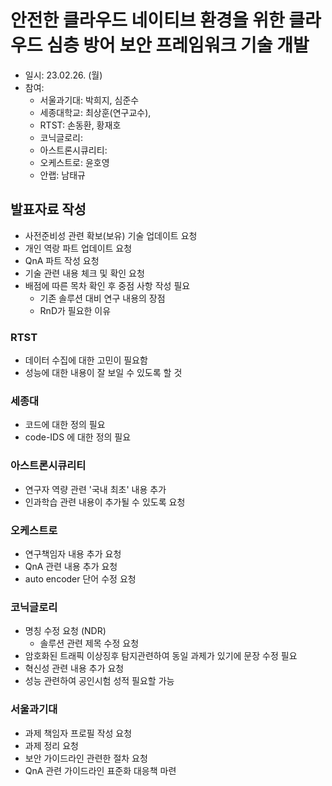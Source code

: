 # 안전한 클라우드 네이티브 환경을 위한 클라우드 심층 방어 보안 프레임워크 기술 개발 
- 일시: 23.02.26. (월)
- 참여:
  - 서울과기대: 박희지, 심준수
  - 세종대학교: 최상훈(연구교수),
  - RTST: 손동환, 황재호
  - 코닉글로리: 
  - 아스트론시큐리티: 
  - 오케스트로: 윤호영
  - 안랩: 남태규

## 발표자료 작성
- 사전준비성 관련 확보(보유) 기술 업데이트 요청
- 개인 역랑 파트 업데이트 요청
- QnA 파트 작성 요청
- 기술 관련 내용 체크 및 확인 요청
- 배점에 따른 목차 확인 후 중점 사항 작성 필요
  - 기존 솔루션 대비 연구 내용의 장점
  - RnD가 필요한 이유

### RTST
- 데이터 수집에 대한 고민이 필요함
- 성능에 대한 내용이 잘 보일 수 있도록 할 것

### 세종대
- 코드에 대한 정의 필요
- code-IDS 에 대한 정의 필요

### 아스트론시큐리티
- 연구자 역량 관련 '국내 최초' 내용 추가
- 인과학습 관련 내용이 추가될 수 있도록 요청

### 오케스트로
- 연구책임자 내용 추가 요청
- QnA 관련 내용 추가 요청
- auto encoder 단어 수정 요청

### 코닉글로리
- 명칭 수정 요청 (NDR)
  - 솔루션 관련 제목 수정 요청
- 암호화된 트래픽 이상징후 탐지관련하여 동일 과제가 있기에 문장 수정 필요
- 혁신성 관련 내용 추가 요청
- 성능 관련하여 공인시험 성적 필요할 가능

### 서울과기대
- 과제 책임자 프로필 작성 요청
- 과제 정리 요청
- 보안 가이드라인 관련한 절차 요청
- QnA 관련 가이드라인 표준화 대응책 마련